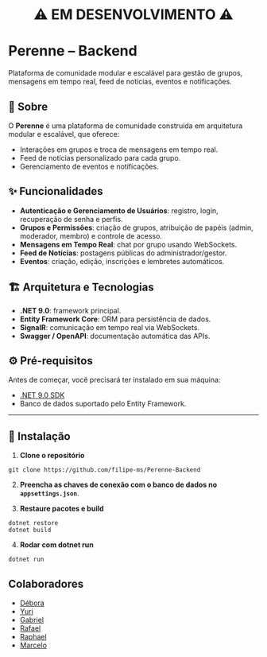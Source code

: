 
<h1 align="center">⚠️ EM DESENVOLVIMENTO ⚠️</h1>


# Perenne – Backend 

Plataforma de comunidade modular e escalável para gestão de grupos, mensagens em tempo real, feed de notícias, eventos e notificações.

## 📖 Sobre

O **Perenne** é uma plataforma de comunidade construída em arquitetura modular e escalável, que oferece:

- Interações em grupos e troca de mensagens em tempo real.
- Feed de notícias personalizado para cada grupo.
- Gerenciamento de eventos e notificações.

## ✨ Funcionalidades

- **Autenticação e Gerenciamento de Usuários**: registro, login, recuperação de senha e perfis.
- **Grupos e Permissões**: criação de grupos, atribuição de papéis (admin, moderador, membro) e controle de acesso.
- **Mensagens em Tempo Real**: chat por grupo usando WebSockets.
- **Feed de Notícias**: postagens públicas do administrador/gestor.
- **Eventos**: criação, edição, inscrições e lembretes automáticos.

## 🏗️ Arquitetura e Tecnologias

- **.NET 9.0**: framework principal.
- **Entity Framework Core**: ORM para persistência de dados.
- **SignalR**: comunicação em tempo real via WebSockets.
- **Swagger / OpenAPI**: documentação automática das APIs.

## ⚙️ Pré-requisitos

Antes de começar, você precisará ter instalado em sua máquina:

- [.NET 9.0 SDK](https://dotnet.microsoft.com/download)
- Banco de dados suportado pelo Entity Framework.

---

## 🚀 Instalação

1. **Clone o repositório**
```
git clone https://github.com/filipe-ms/Perenne-Backend
```
2. **Preencha as chaves de conexão com o banco de dados no ```appsettings.json```**.

3. **Restaure pacotes e build**
```
dotnet restore
dotnet build
```

4. **Rodar com dotnet run**
```
dotnet run
```

## Colaboradores

- [Débora](https://github.com/DeboraCASouza/)
- [Yuri](https://github.com/yuricavalcanti06/)
- [Gabriel](https://github.com/andgabx/)
- [Rafael](https://github.com/rafael-zzz/)
- [Raphael](https://github.com/rafatito03/)
- [Marcelo](https://github.com/marceloh090/)

